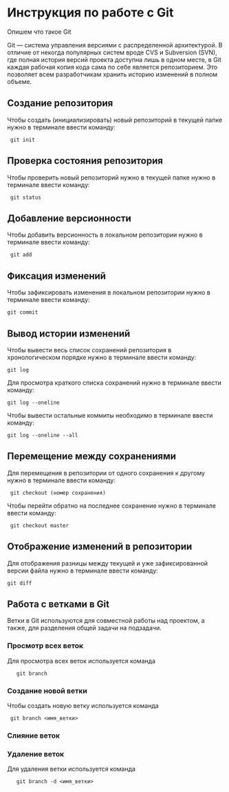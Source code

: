 # Инструкция по работе с Git

Опишем что такое Git

Git — система управления версиями с распределенной архитектурой. В отличие от некогда популярных систем вроде CVS и Subversion (SVN), где полная история версий проекта доступна лишь в одном месте, в Git каждая рабочая копия кода сама по себе является репозиторием. Это позволяет всем разработчикам хранить историю изменений в полном объеме.


## Создание репозитория 

Чтобы создать (инициализировать) новый репозиторий в текущей папке нужно в терминале ввести команду:

     git init 

## Проверка состояния репозитория

Чтобы проверить новый репозиторий нужно в текущей папке нужно в терминале ввести команду:

     git status

## Добавление версионности

Чтобы добавить версионность в локальном репозитории нужно в терминале ввести команду:

     git add

## Фиксация изменений

Чтобы зафиксировать изменения в локальном репозитории нужно в терминале ввести команду:

    git commit

## Вывод истории изменений

Чтобы вывести весь список сохранений репозитория в хронологическом порядке нужно в терминале ввести команду:

    git log

Для просмотра краткого списка сохранений нужно в терминале ввести команду:

    git log --oneline

Чтобы вывести остальные коммиты необходимо в терминале ввести команду:

    git log --oneline --all

## Перемещение между сохранениями 

Для перемещения в репозитории от одного сохранения к другому нужно в терминале ввести команду:

     git checkout (номер сохранения)

Чтобы перейти обратно на последнее сохранение нужно в терминале ввести команду:

     git checkout master

## Отображение изменений в репозитории

Для отображения разницы между текущей и уже зафиксированной версии файла нужно в терминале ввести команду:

    git diff

## Работа с ветками в Git

Ветки в Git используются для совместной работы над проектом, а также, для разделения общей задачи на подзадачи.

### Просмотр всех веток

Для просмотра всех веток используется команда

       git branch

### Создание новой ветки

Чтобы создать новую ветку используется команда

     git branch <имя_ветки>
     
  ### Слияние веток

  ### Удаление веток

  Для удаления ветки используется команда

       git branch -d <имя_ветки>
            
